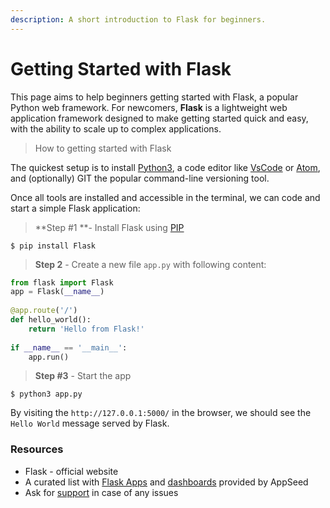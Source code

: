 ```yaml
---
description: A short introduction to Flask for beginners.
---
```


# Getting Started with Flask

This page aims to help beginners getting started with Flask, a popular Python web framework. For newcomers, **Flask** is a lightweight web application framework designed to make getting started quick and easy, with the ability to scale up to complex applications. 

> How to getting started with Flask

The quickest setup is to install [Python3](https://www.python.org), a code editor like [VsCode](https://code.visualstudio.com) or [Atom](https://atom.io), and (optionally) GIT the popular command-line versioning tool.

Once all tools are installed and accessible in the terminal, we can code and start a simple Flask application: 

> **Step #1 **- Install Flask using [PIP](https://pypi.org/project/pip/)

```
$ pip install Flask
```

> **Step 2** - Create a new file `app.py` with following content:

```python
from flask import Flask 
app = Flask(__name__) 
 
@app.route('/') 
def hello_world(): 
    return 'Hello from Flask!' 
 
if __name__ == '__main__': 
    app.run() 
```

> **Step #3** - Start the app

```
$ python3 app.py
```

By visiting the `http://127.0.0.1:5000/` in the browser, we should see the `Hello World` message served by Flask. 



### Resources

* Flask - official website
* A curated list with [Flask Apps](https://appseed.us/apps/flask-apps) and [dashboards](https://appseed.us/admin-dashboards/flask) provided by AppSeed
* Ask for [support](https://appseed.us/support) in case of any issues 
